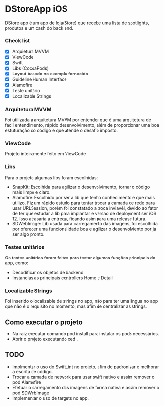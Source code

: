 # DStoreApp iOS
DStore app é um app de loja(Store) que recebe uma lista de spotlights, produtos e um cash do back end.


### Check list

- [x] Arquietura MVVM 
- [x] ViewCode
- [x] Swift
- [x] Libs (CocoaPods)
- [x] Layout basedo no exemplo fornecido
- [x] Guideline Human Interface
- [x] Alamofire
- [x] Teste unitário
- [x] Localizable Strings

### Arquitetura MVVM
Foi utilizada a arquitetura MVVM por entender que é uma arquitetura de facil entendimento, rápido desenvolvimento, além de proporcionar uma boa estuturação do código e que atende o desafio imposto. 

### ViewCode
Projeto inteiramente feito em ViewCode

### Libs
Para o projeto algumas libs foram escolhidas:
- SnapKit: Escolhida para agilizar o desenvolvimento, tornar o código mais limpo e claro.
- Alamofire: Escolhido por ser a lib que tenho conhecimento e que mais utilizo. Fiz um rápido estudo para tentar trocar a camada de rede para usar URLSession, porém foi constatado a troca inviavél, devido ao fator de ter que estudar a lib para implantar e versao de deployment ser iOS 12. Isso atrasaria a entrega, ficando asim para uma release futura. 
- SDWebImage: Lib usada para carregamento das imagens, foi escolhida por oferecer uma funcionalidade boa e agilizar o desenvolviento por ja ser algo pronto. 

### Testes unitários
Os testes unitários foram feitos para testar algumas funções principais do app, como:
- Decodificar os objetos de backend
- Instancias as principais controllers Home e Detail

### Localizable Strings
Foi inserido o localizable de strings no app, não para ter uma lingua no app que não é o requisito no momento, mas afim de centralizar as strings.

## Como executar o projeto 
- Na raiz executar comando pod install para instalar os pods necessários.
- Abrir o projeto executando xed .

## TODO
- Implmentar o uso do SwiftLint no projeto, afim de padronizar e melhorar a escrita de código. 
- Trocar a camada de network para usar swift nativo e assim remover o pod Alamofire
- Efetuar o carregamento das imagens de forma nativa e assim remover o pod SDWebImage
- Implementar o uso de targets no app.